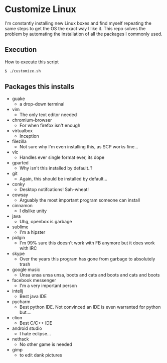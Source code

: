 # Customize Linux

I'm constantly installing new Linux boxes and find myself repeating the same steps to get the OS the exact way I like it. This repo solves the problem by automating the installation of all the packages I commonly used.


## Execution
How to execute this script

```sh
$ ./customize.sh
```


## Packages this installs
* guake               
  * a drop-down terminal
* vim
  * The only text editor needed
* chromium-browser
  * For when firefox isn't enough
* virtualbox
  * Inception
* filezilla
  * Not sure why I'm even installing this, as SCP works fine...
* vlc
  * Handles ever single format ever, its dope
* gparted
  * Why isn't this installed by default..?  
* git
  * Again, this should be installed by default... 
* conky
  * Desktop notifcations! Sah-wheat!
* cowsay
  * Arguably the most important program someone can install
* cinnamon
  * I dislike unity 
* java
  * Uhg, openbox is garbage 
* sublime
  * I'm a hipster
* pidgin
  * I'm 99% sure this doesn't work with FB anymore but it does work with IRC
* skype
  * Over the years this program has gone from garbage to absolutely trash 
* google music
  * Unsa unsa unsa unsa, boots and cats and boots and cats and boots
* facebook messenger
  * I'm a very important person 
* intellj
  * Best java IDE 
* pycharm
  * Best python IDE. Not convinced an IDE is even warranted for python but.... 
* clion
  * Best C/C++ IDE 
* android studio
  * I hate eclipse... 
* nethack
  * No other game is needed 
* gimp
  * to edit dank pictures 
